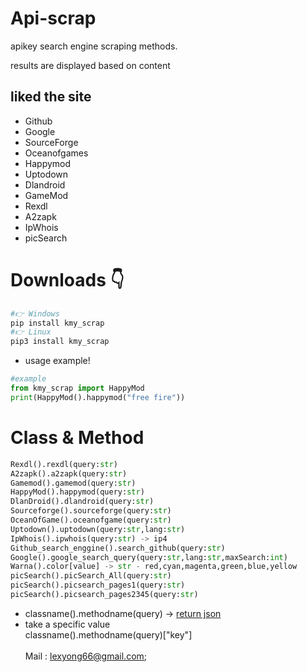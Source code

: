 # Api-scrap
<p>apikey search engine scraping methods.</p>
<p>results are displayed based on content</p>
<h2> liked the site </h2>
<ul>
  <li>Github</li>
  <li>Google</li>
  <li>SourceForge</li>
  <li>Oceanofgames</li>
  <li>Happymod</li>
  <li>Uptodown</li>
  <li>Dlandroid</li>
  <li>GameMod</li>
  <li>Rexdl</li>
  <li>A2zapk</li>
  <li>IpWhois</li>
  <li>picSearch</li>
</ul>

# Downloads 👇
```python
#👉 Windows
pip install kmy_scrap
#👉 Linux
pip3 install kmy_scrap
```

- usage example!
```python
#example
from kmy_scrap import HappyMod
print(HappyMod().happymod("free fire"))
```

# Class & Method

``` python
Rexdl().rexdl(query:str)
A2zapk().a2zapk(query:str)
Gamemod().gamemod(query:str)
HappyMod().happymod(query:str)
DlanDroid().dlandroid(query:str)
Sourceforge().sourceforge(query:str) 
OceanOfGame().oceanofgame(query:str) 
Uptodown().uptodown(query:str,lang:str)
IpWhois().ipwhois(query:str) -> ip4
Github_search_enggine().search_github(query:str) 
Google().google_search_query(query:str,lang:str,maxSearch:int)
Warna().color[value] -> str - red,cyan,magenta,green,blue,yellow
picSearch().picSearch_All(query:str)
picSearch().picsearch_pages1(query:str)
picSearch().picsearch_pages2345(query:str)

```


    
- classname().methodname(query) -> <a href="https://github.com/ExsoKamabay/Api-scrap/blob/master/response.json">return json</a>
- take a specific value<br>
classname().methodname(query)["key"]<br><br> Mail : lexyong66@gmail.com;

